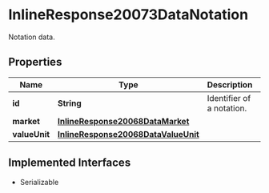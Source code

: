 

# InlineResponse20073DataNotation

Notation data.

## Properties

Name | Type | Description | Notes
------------ | ------------- | ------------- | -------------
**id** | **String** | Identifier of a notation. |  [optional]
**market** | [**InlineResponse20068DataMarket**](InlineResponse20068DataMarket.md) |  |  [optional]
**valueUnit** | [**InlineResponse20068DataValueUnit**](InlineResponse20068DataValueUnit.md) |  |  [optional]


## Implemented Interfaces

* Serializable


